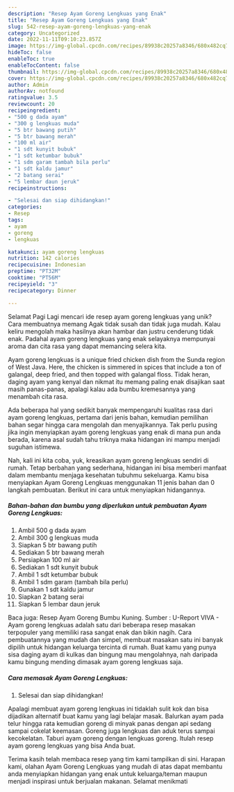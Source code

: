 ```yaml
---
description: "Resep Ayam Goreng Lengkuas yang Enak"
title: "Resep Ayam Goreng Lengkuas yang Enak"
slug: 542-resep-ayam-goreng-lengkuas-yang-enak
category: Uncategorized
date: 2022-11-11T09:10:23.857Z
image: https://img-global.cpcdn.com/recipes/89938c20257a8346/680x482cq70/ayam-goreng-lengkuas-foto-resep-utama.jpg
hideToc: false
enableToc: true
enableTocContent: false
thumbnail: https://img-global.cpcdn.com/recipes/89938c20257a8346/680x482cq70/ayam-goreng-lengkuas-foto-resep-utama.jpg
cover: https://img-global.cpcdn.com/recipes/89938c20257a8346/680x482cq70/ayam-goreng-lengkuas-foto-resep-utama.jpg
author: Admin
authorAv: notfound
ratingvalue: 3.5
reviewcount: 20
recipeingredient:
- "500 g dada ayam"
- "300 g lengkuas muda"
- "5 btr bawang putih"
- "5 btr bawang merah"
- "100 ml air"
- "1 sdt kunyit bubuk"
- "1 sdt ketumbar bubuk"
- "1 sdm garam tambah bila perlu"
- "1 sdt kaldu jamur"
- "2 batang serai"
- "5 lembar daun jeruk"
recipeinstructions:

- "Selesai dan siap dihidangkan!"
categories:
- Resep
tags:
- ayam
- goreng
- lengkuas

katakunci: ayam goreng lengkuas 
nutrition: 142 calories
recipecuisine: Indonesian
preptime: "PT32M"
cooktime: "PT56M"
recipeyield: "3"
recipecategory: Dinner

---
```



Selamat Pagi Lagi mencari ide resep ayam goreng lengkuas yang unik? Cara membuatnya memang Agak tidak susah dan tidak juga mudah. Kalau keliru mengolah maka hasilnya akan hambar dan justru cenderung tidak enak. Padahal ayam goreng lengkuas yang enak selayaknya mempunyai aroma dan cita rasa yang dapat memancing selera kita.


Ayam goreng lengkuas is a unique fried chicken dish from the Sunda region of West Java. Here, the chicken is simmered in spices that include a ton of galangal, deep fried, and then topped with galangal floss. Tidak heran, daging ayam yang kenyal dan nikmat itu memang paling enak disajikan saat masih panas-panas, apalagi kalau ada bumbu kremesannya yang menambah cita rasa.

Ada beberapa hal yang sedikit banyak mempengaruhi kualitas rasa dari ayam goreng lengkuas, pertama dari jenis bahan, kemudian pemilihan bahan segar hingga cara mengolah dan menyajikannya. Tak perlu pusing jika ingin menyiapkan ayam goreng lengkuas yang enak di mana pun anda berada, karena asal sudah tahu triknya maka hidangan ini mampu menjadi suguhan istimewa.


Nah, kali ini kita coba, yuk, kreasikan ayam goreng lengkuas sendiri di rumah. Tetap berbahan yang sederhana, hidangan ini bisa memberi manfaat dalam membantu menjaga kesehatan tubuhmu sekeluarga. Kamu bisa menyiapkan Ayam Goreng Lengkuas menggunakan 11 jenis bahan dan 0 langkah pembuatan. Berikut ini cara untuk menyiapkan hidangannya.

<!--inarticleads1-->

##### Bahan-bahan dan bumbu yang diperlukan untuk pembuatan Ayam Goreng Lengkuas:

1. Ambil 500 g dada ayam
1. Ambil 300 g lengkuas muda
1. Siapkan 5 btr bawang putih
1. Sediakan 5 btr bawang merah
1. Persiapkan 100 ml air
1. Sediakan 1 sdt kunyit bubuk
1. Ambil 1 sdt ketumbar bubuk
1. Ambil 1 sdm garam (tambah bila perlu)
1. Gunakan 1 sdt kaldu jamur
1. Siapkan 2 batang serai
1. Siapkan 5 lembar daun jeruk


Baca juga: Resep Ayam Goreng Bumbu Kuning. Sumber : U-Report VIVA - Ayam goreng lengkuas adalah satu dari beberapa resep masakan terpopuler yang memiliki rasa sangat enak dan bikin nagih. Cara pembuatannya yang mudah dan simpel, membuat masakan satu ini banyak dipilih untuk hidangan keluarga tercinta di rumah. Buat kamu yang punya sisa daging ayam di kulkas dan bingung mau mengolahnya, nah daripada kamu bingung mending dimasak ayam goreng lengkuas saja. 

<!--inarticleads2-->

##### Cara memasak Ayam Goreng Lengkuas:


1. Selesai dan siap dihidangkan!

Apalagi membuat ayam goreng lengkuas ini tidaklah sulit kok dan bisa dijadikan alternatif buat kamu yang lagi belajar masak. Balurkan ayam pada telur hingga rata kemudian goreng di minyak panas dengan api sedang sampai cokelat keemasan. Goreng juga lengkuas dan aduk terus sampai kecokelatan. Taburi ayam goreng dengan lengkuas goreng. Itulah resep ayam goreng lengkuas yang bisa Anda buat. 

Terima kasih telah membaca resep yang tim kami tampilkan di sini. Harapan kami, olahan Ayam Goreng Lengkuas yang mudah di atas dapat membantu anda menyiapkan hidangan yang enak untuk keluarga/teman maupun menjadi inspirasi untuk berjualan makanan. Selamat menikmati

